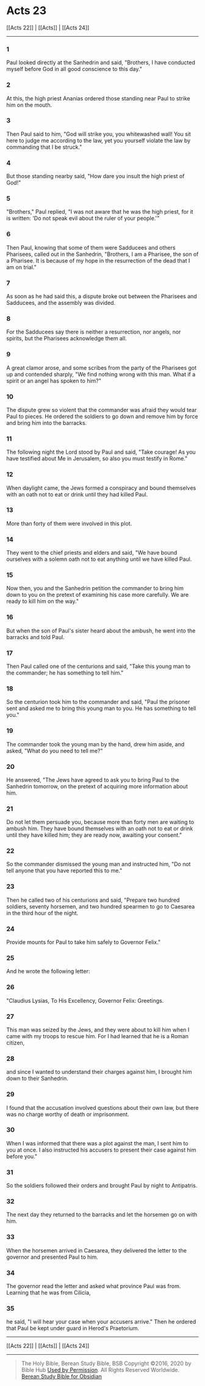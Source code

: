 # Acts 23

[[Acts 22]] | [[Acts]] | [[Acts 24]]

---

### 1
Paul looked directly at the Sanhedrin and said, "Brothers, I have conducted myself before God in all good conscience to this day."

### 2
At this, the high priest Ananias ordered those standing near Paul to strike him on the mouth.

### 3
Then Paul said to him, "God will strike you, you whitewashed wall! You sit here to judge me according to the law, yet you yourself violate the law by commanding that I be struck."

### 4
But those standing nearby said, "How dare you insult the high priest of God!"

### 5
"Brothers," Paul replied, "I was not aware that he was the high priest, for it is written: 'Do not speak evil about the ruler of your people.'"

### 6
Then Paul, knowing that some of them were Sadducees and others Pharisees, called out in the Sanhedrin, "Brothers, I am a Pharisee, the son of a Pharisee. It is because of my hope in the resurrection of the dead that I am on trial."

### 7
As soon as he had said this, a dispute broke out between the Pharisees and Sadducees, and the assembly was divided.

### 8
For the Sadducees say there is neither a resurrection, nor angels, nor spirits, but the Pharisees acknowledge them all.

### 9
A great clamor arose, and some scribes from the party of the Pharisees got up and contended sharply, "We find nothing wrong with this man. What if a spirit or an angel has spoken to him?"

### 10
The dispute grew so violent that the commander was afraid they would tear Paul to pieces. He ordered the soldiers to go down and remove him by force and bring him into the barracks.

### 11
The following night the Lord stood by Paul and said, "Take courage! As you have testified about Me in Jerusalem, so also you must testify in Rome."

### 12
When daylight came, the Jews formed a conspiracy and bound themselves with an oath not to eat or drink until they had killed Paul.

### 13
More than forty of them were involved in this plot.

### 14
They went to the chief priests and elders and said, "We have bound ourselves with a solemn oath not to eat anything until we have killed Paul.

### 15
Now then, you and the Sanhedrin petition the commander to bring him down to you on the pretext of examining his case more carefully. We are ready to kill him on the way."

### 16
But when the son of Paul's sister heard about the ambush, he went into the barracks and told Paul.

### 17
Then Paul called one of the centurions and said, "Take this young man to the commander; he has something to tell him."

### 18
So the centurion took him to the commander and said, "Paul the prisoner sent and asked me to bring this young man to you. He has something to tell you."

### 19
The commander took the young man by the hand, drew him aside, and asked, "What do you need to tell me?"

### 20
He answered, "The Jews have agreed to ask you to bring Paul to the Sanhedrin tomorrow, on the pretext of acquiring more information about him.

### 21
Do not let them persuade you, because more than forty men are waiting to ambush him. They have bound themselves with an oath not to eat or drink until they have killed him; they are ready now, awaiting your consent."

### 22
So the commander dismissed the young man and instructed him, "Do not tell anyone that you have reported this to me."

### 23
Then he called two of his centurions and said, "Prepare two hundred soldiers, seventy horsemen, and two hundred spearmen to go to Caesarea in the third hour of the night.

### 24
Provide mounts for Paul to take him safely to Governor Felix."

### 25
And he wrote the following letter:

### 26
"Claudius Lysias, To His Excellency, Governor Felix: Greetings.

### 27
This man was seized by the Jews, and they were about to kill him when I came with my troops to rescue him. For I had learned that he is a Roman citizen,

### 28
and since I wanted to understand their charges against him, I brought him down to their Sanhedrin.

### 29
I found that the accusation involved questions about their own law, but there was no charge worthy of death or imprisonment.

### 30
When I was informed that there was a plot against the man, I sent him to you at once. I also instructed his accusers to present their case against him before you."

### 31
So the soldiers followed their orders and brought Paul by night to Antipatris.

### 32
The next day they returned to the barracks and let the horsemen go on with him.

### 33
When the horsemen arrived in Caesarea, they delivered the letter to the governor and presented Paul to him.

### 34
The governor read the letter and asked what province Paul was from. Learning that he was from Cilicia,

### 35
he said, "I will hear your case when your accusers arrive." Then he ordered that Paul be kept under guard in Herod's Praetorium.

---

[[Acts 22]] | [[Acts]] | [[Acts 24]]

---

> The Holy Bible, Berean Study Bible, BSB
> Copyright &copy;2016, 2020 by Bible Hub
> [Used by Permission](https://berean.bible/terms.htm). All Rights Reserved Worldwide.
> [Berean Study Bible for Obsidian](https://github.com/gapmiss/berean-study-bible-for-obsidian)</small>

